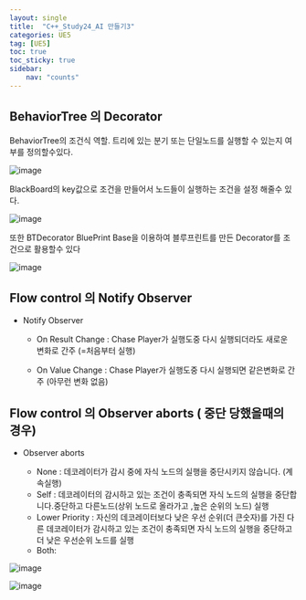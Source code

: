 ```yaml
---
layout: single
title:  "C++_Study24_AI 만들기3"
categories: UE5
tag: [UE5]
toc: true
toc_sticky: true
sidebar:
    nav: "counts"
---
```


## BehaviorTree 의 Decorator

BehaviorTree의 조건식 역할. 트리에 있는 분기 또는 단일노드를 실행할 수 있는지 여부를 정의할수있다.

![image](https://github.com/silverlnng/VRFirstProject/assets/112385982/cab57668-88c3-49d6-96c2-d3182a11792c)
   
BlackBoard의 key값으로 조건을 만들어서 노드들이 실행하는 조건을 설정 해줄수 있다.
   
![image](https://github.com/silverlnng/DatastructureStudy/assets/112385982/89ce19c4-6a59-40f6-97ae-a613f4a106e0)
   
또한 BTDecorator BluePrint Base을 이용하여 블루프린트를 만든 Decorator를 조건으로 활용할수 있다

![image](https://github.com/silverlnng/VRFirstProject/assets/112385982/805137d3-918e-459c-8422-b1dbb68a7833)

## Flow control 의 Notify Observer

* Notify Observer
       
    * On Result Change : Chase Player가 실행도중 다시 실행되더라도 새로운 변화로 간주 (=처음부터 실행)
       
    * On Value Change : Chase Player가 실행도중 다시 실행되면 같은변화로 간주 (아무런 변화 없음)


## Flow control 의 Observer aborts ( 중단 당했을때의 경우)
   
* Observer aborts 
   
   * None : 데코레이터가 감시 중에 자식 노드의 실행을 중단시키지 않습니다. (계속실행)
   * Self : 데코레이터의 감시하고 있는 조건이 충족되면 자식 노드의 실행을 중단합니다.중단하고 다른노드(상위 노드로 올라가고 ,높은 순위의 노드) 실행
   * Lower Priority : 자신의 데코레이터보다 낮은 우선 순위(더 큰숫자)를 가진 다른 데코레이터가 감시하고 있는 조건이 충족되면 자식 노드의 실행을 중단하고 더 낮은 우선순위 노드를 실행
   * Both:

![image](https://github.com/silverlnng/VRFirstProject/assets/112385982/c5cdd758-08f2-402f-adb4-6088c0dd2a97)
   
![image](https://github.com/silverlnng/VRFirstProject/assets/112385982/81daafbd-d99a-4437-b3d7-48dac6b8b20b)
   